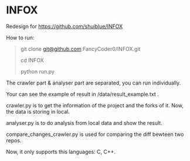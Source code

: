 # INFOX
Redesign for https://github.com/shuiblue/INFOX

How to run: 
> git clone git@github.com:FancyCoder0/INFOX.git
>
> cd INFOX
>
> python run.py

The crawler part & analyser part are separated, you can run individually.

Your can see the example of result in /data/result_example.txt . 

crawler.py is to get the information of the project and the forks of it. Now, the data is storing in local.

analyser.py is to do analysis from local data and show the result.

compare_changes_crawler.py is used for comparing the diff bewteen two repos.

Now, it only supports this languages: C, C++.

